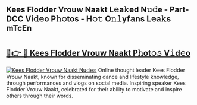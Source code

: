 ## Kees Flodder Vrouw Naakt L𝚎a𝚔ed N𝚞𝚍e - Part-DCC Vi𝚍𝚎o P𝚑𝚘tos - H𝚘𝚝 O𝚗𝚕yf𝚊ns L𝚎a𝚔s mTcEn

# <h2><a href="http://kfasyp.oniu.top/?m=Kees+Flodder+Vrouw+Naakt">🔗👉 🔴 Kees Flodder Vrouw Naakt P𝚑ot𝚘𝚜 V𝚒d𝚎o</a></h2>

[![Kees Flodder Vrouw Naakt Nu𝚍e𝚜](https://i.imgur.com/0qMVB7G.gif)](http://kfasyp.oniu.top/?m=Kees+Flodder+Vrouw+Naakt)
Online thought leader Kees Flodder Vrouw Naakt, known for disseminating dance and lifestyle knowledge, through performances and vlogs on social media. Inspiring speaker Kees Flodder Vrouw Naakt, celebrated for their ability to motivate and inspire others through their words.  
